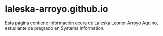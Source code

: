 # laleska-arroyo.github.io
Esta página contiene información acera de Laleska Leonor Arroyo Aquino, estudiante de pregrado en Systems Information.
